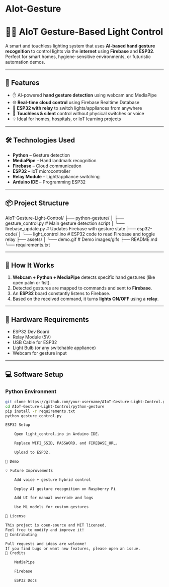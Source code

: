 # AIot-Gesture
# 🤖✨ AIoT Gesture-Based Light Control

A smart and touchless lighting system that uses **AI-based hand gesture recognition** to control lights via the **internet** using **Firebase** and **ESP32**. Perfect for smart homes, hygiene-sensitive environments, or futuristic automation demos.

---

## 🚀 Features

- ✋ AI-powered **hand gesture detection** using webcam and MediaPipe
- 🌐 **Real-time cloud control** using Firebase Realtime Database
- 📶 **ESP32 with relay** to switch lights/appliances from anywhere
- 🧠 **Touchless & silent** control without physical switches or voice
- 💡 Ideal for homes, hospitals, or IoT learning projects

---

## 🛠️ Technologies Used

- **Python** – Gesture detection
- **MediaPipe** – Hand landmark recognition
- **Firebase** – Cloud communication
- **ESP32** – IoT microcontroller
- **Relay Module** – Light/appliance switching
- **Arduino IDE** – Programming ESP32

---

## 📦 Project Structure

AIoT-Gesture-Light-Control/
├── python-gesture/
│ ├── gesture_control.py # Main gesture detection script
│ └── firebase_update.py # Updates Firebase with gesture state
├── esp32-code/
│ └── light_control.ino # ESP32 code to read Firebase and toggle relay
├── assets/
│ └── demo.gif # Demo images/gifs
├── README.md
└── requirements.txt


---

## 🧠 How It Works

1. **Webcam + Python + MediaPipe** detects specific hand gestures (like open palm or fist).
2. Detected gestures are mapped to commands and sent to **Firebase**.
3. An **ESP32** board constantly listens to Firebase.
4. Based on the received command, it turns **lights ON/OFF** using a **relay**.

---

## 🔌 Hardware Requirements

- ESP32 Dev Board
- Relay Module (5V)
- USB Cable for ESP32
- Light Bulb (or any switchable appliance)
- Webcam for gesture input

---

## 💻 Software Setup

### Python Environment

```bash
git clone https://github.com/your-username/AIoT-Gesture-Light-Control.git
cd AIoT-Gesture-Light-Control/python-gesture
pip install -r requirements.txt
python gesture_control.py

ESP32 Setup

    Open light_control.ino in Arduino IDE.

    Replace WIFI_SSID, PASSWORD, and FIREBASE_URL.

    Upload to ESP32.

🎥 Demo

💡 Future Improvements

    Add voice + gesture hybrid control

    Deploy AI gesture recognition on Raspberry Pi

    Add UI for manual override and logs

    Use ML models for custom gestures

🔐 License

This project is open-source and MIT licensed.
Feel free to modify and improve it!
🤝 Contributing

Pull requests and ideas are welcome!
If you find bugs or want new features, please open an issue.
🙌 Credits

    MediaPipe

    Firebase

    ESP32 Docs
